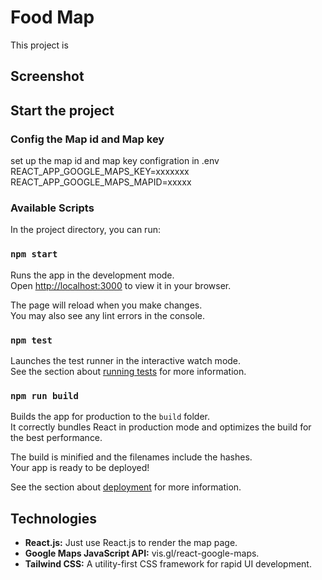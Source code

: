 # Food Map

This project is


## Screenshot


## Start the project

### Config the Map id and Map key
set up the map id and map key configration in .env
REACT_APP_GOOGLE_MAPS_KEY=xxxxxxx
REACT_APP_GOOGLE_MAPS_MAPID=xxxxx

### Available Scripts

In the project directory, you can run:

### `npm start`

Runs the app in the development mode.\
Open [http://localhost:3000](http://localhost:3000) to view it in your browser.

The page will reload when you make changes.\
You may also see any lint errors in the console.

### `npm test`

Launches the test runner in the interactive watch mode.\
See the section about [running tests](https://facebook.github.io/create-react-app/docs/running-tests) for more information.

### `npm run build`

Builds the app for production to the `build` folder.\
It correctly bundles React in production mode and optimizes the build for the best performance.

The build is minified and the filenames include the hashes.\
Your app is ready to be deployed!

See the section about [deployment](https://facebook.github.io/create-react-app/docs/deployment) for more information.

## Technologies

- **React.js:** Just use React.js to render the map page.
- **Google Maps JavaScript API:** vis.gl/react-google-maps.
- **Tailwind CSS:** A utility-first CSS framework for rapid UI development.


